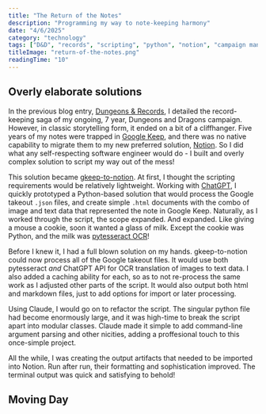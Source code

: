 ```yaml
---
title: "The Return of the Notes"
description: "Programming my way to note-keeping harmony"
date: "4/6/2025"
category: "technology"
tags: ["D&D", "records", "scripting", "python", "notion", "campaign management", "data migration", "gaming"]
titleImage: "return-of-the-notes.png"
readingTime: "10"
---
```


## Overly elaborate solutions

In the previous blog entry, [Dungeons & Records](/blog/dungeons-and-records), I detailed the record-keeping saga of my ongoing, 7 year, Dungeons and Dragons campaign. However, in classic storytelling form, it ended on a bit of a cliffhanger. Five years of my notes were trapped in [Google Keep](link), and there was no native capability to migrate them to my new preferred solution, [Notion](link). So I did what any self-respecting software engineer would do - I built and overly complex solution to script my way out of the mess!

This solution became [gkeep-to-notion](link). At first, I thought the scripting requirements would be relatively lightweight. Working with [ChatGPT](link), I quickly prototyped a Python-based solution that would process the Google takeout `.json` files, and create simple `.html` documents with the combo of image and text data that represented the note in Google Keep. Naturally, as I worked through the script, the scope expanded. And expanded. Like giving a mouse a cookie, soon it wanted a glass of milk. Except the cookie was Python, and the milk was [pytesseract OCR](link)! 

<ImageWithCaption
  src="give-a-mouse-python.png"
  alt="Maybe add a side of asyncio?">
</ImageWithCaption>

Before I knew it, I had a full blown solution on my hands. gkeep-to-notion could now process all of the Google takeout files. It would use both pytesseract *and* ChatGPT API for OCR translation of images to text data. I also added a caching ability for each, so as to not re-process the same work as I adjusted other parts of the script. It would also output both html and markdown files, just to add options for import or later processing. 

Using Claude, I would go on to refactor the script. The singular python file had become enormously large, and it was high-time to break the script apart into modular classes. Claude made it simple to add command-line argument parsing and other nicities, adding a proffesional touch to this once-simple project.

All the while, I was creating the output artifacts that needed to be imported into Notion. Run after run, their formatting and sophistication improved. The terminal output was quick and satisfying to behold!

<ImageWithCaption
  src="terminal-beauty.png"
  alt="Over 200 source notes processed!">
</ImageWithCaption>

## Moving Day